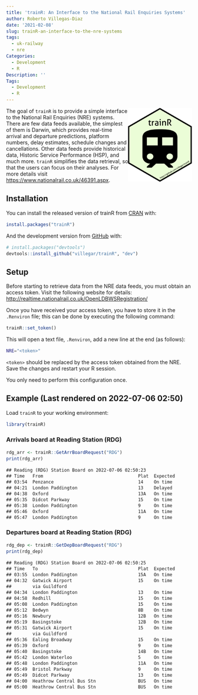 ```yaml
---
title: 'trainR: An Interface to the National Rail Enquiries Systems'
author: Roberto Villegas-Diaz
date: '2021-02-08'
slug: trainR-an-interface-to-the-nre-systems
tags:
  - uk-railway
  - nre
Categories:
  - Development
  - R
Description: ''
Tags:
  - Development
  - R
---
```


<img src="https://raw.githubusercontent.com/villegar/trainR/main/inst/images/logo.png" alt="logo" align="right" height=200px/>

The goal of `trainR` is to provide a simple interface to the 
National Rail Enquiries (NRE) systems. There are few data feeds 
available, the simplest of them is Darwin, which provides real-time 
arrival and departure predictions, platform numbers, delay estimates, 
schedule changes and cancellations. Other data feeds provide historical 
data, Historic Service Performance (HSP), and much more. `trainR` 
simplifies the data retrieval, so that the users can focus on their 
analyses. For more details visit 
https://www.nationalrail.co.uk/46391.aspx.

## Installation

You can install the released version of trainR from [CRAN](https://CRAN.R-project.org) with:

``` r
install.packages("trainR")
```

And the development version from [GitHub](https://github.com/) with:

``` r
# install.packages("devtools")
devtools::install_github("villegar/trainR", "dev")
```

## Setup
Before starting to retrieve data from the NRE data feeds, you must obtain an access token. 
Visit the following website for details: http://realtime.nationalrail.co.uk/OpenLDBWSRegistration/

Once you have received your access token, you have to store it in the `.Renviron` file; this can be 
done by executing the following command:


```r
trainR::set_token()
```

This will open a text file, `.Renviron`, add a new line at the end (as follows):

```bash
NRE="<token>"
```

`<token>` should be replaced by the access token obtained from the NRE. Save the changes and restart 
your R session.

You only need to perform this configuration once.

## Example (Last rendered on 2022-07-06 02:50)

Load `trainR` to your working environment:

```r
library(trainR)
```

### Arrivals board at Reading Station (RDG)


```r
rdg_arr <- trainR::GetArrBoardRequest("RDG")
print(rdg_arr)
```

```
## Reading (RDG) Station Board on 2022-07-06 02:50:23
## Time   From                                    Plat  Expected
## 03:54  Penzance                                14    On time
## 04:21  London Paddington                       13    Delayed
## 04:38  Oxford                                  13A   On time
## 05:35  Didcot Parkway                          15    On time
## 05:38  London Paddington                       9     On time
## 05:46  Oxford                                  11A   On time
## 05:47  London Paddington                       9     On time
```

### Departures board at Reading Station (RDG)


```r
rdg_dep <- trainR::GetDepBoardRequest("RDG")
print(rdg_dep)
```

```
## Reading (RDG) Station Board on 2022-07-06 02:50:25
## Time   To                                      Plat  Expected
## 03:55  London Paddington                       15A   On time
## 04:32  Gatwick Airport                         15    On time
##        via Guildford                           
## 04:34  London Paddington                       13    On time
## 04:58  Redhill                                 15    On time
## 05:08  London Paddington                       15    On time
## 05:12  Bedwyn                                  8B    On time
## 05:16  Newbury                                 12B   On time
## 05:19  Basingstoke                             12B   On time
## 05:31  Gatwick Airport                         15    On time
##        via Guildford                           
## 05:36  Ealing Broadway                         15    On time
## 05:39  Oxford                                  9     On time
## 05:40  Basingstoke                             14B   On time
## 05:42  London Waterloo                         5     On time
## 05:48  London Paddington                       11A   On time
## 05:49  Bristol Parkway                         9     On time
## 05:49  Didcot Parkway                          13    On time
## 04:00  Heathrow Central Bus Stn                BUS   On time
## 05:00  Heathrow Central Bus Stn                BUS   On time
```
